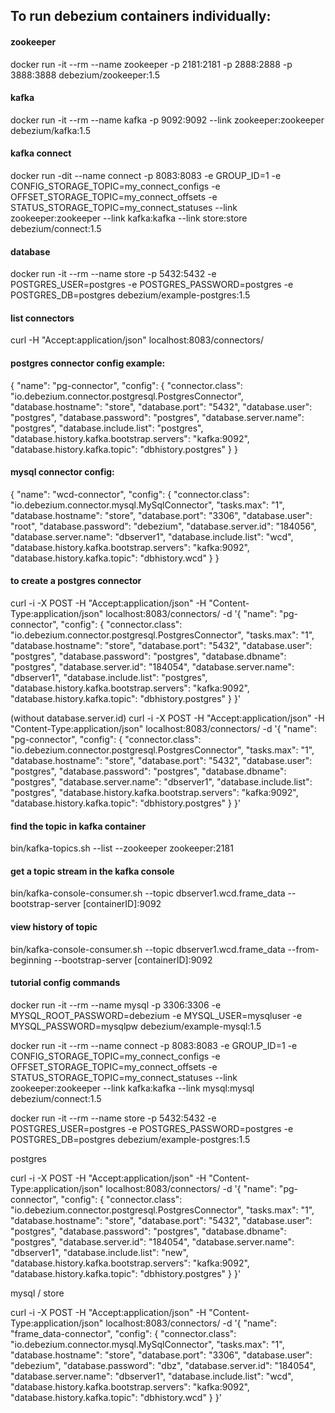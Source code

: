 ## To run debezium containers individually:


#### zookeeper 
docker run -it --rm --name zookeeper -p 2181:2181 -p 2888:2888 -p 3888:3888 debezium/zookeeper:1.5


#### kafka
docker run -it --rm --name kafka -p 9092:9092 --link zookeeper:zookeeper debezium/kafka:1.5

#### kafka connect
docker run -dit --name connect -p 8083:8083 -e GROUP_ID=1 -e CONFIG_STORAGE_TOPIC=my_connect_configs -e OFFSET_STORAGE_TOPIC=my_connect_offsets -e STATUS_STORAGE_TOPIC=my_connect_statuses --link zookeeper:zookeeper --link kafka:kafka --link store:store debezium/connect:1.5

#### database
docker run -it --rm --name store -p 5432:5432 -e POSTGRES_USER=postgres -e POSTGRES_PASSWORD=postgres -e POSTGRES_DB=postgres debezium/example-postgres:1.5


#### list connectors
curl -H "Accept:application/json" localhost:8083/connectors/



#### postgres connector config example:

{
	"name": "pg-connector",
	"config": {
		"connector.class": "io.debezium.connector.postgresql.PostgresConnector",
		"database.hostname": "store",
		"database.port": "5432",
		"database.user": "postgres",
		"database.password": "postgres",
		"database.server.name": "postgres",
		"database.include.list": "postgres",
		"database.history.kafka.bootstrap.servers": "kafka:9092",
		"database.history.kafka.topic": "dbhistory.postgres"
	}
}


#### mysql connector config:
{
	"name": "wcd-connector",
	"config": {
		"connector.class": "io.debezium.connector.mysql.MySqlConnector",
		"tasks.max": "1",
		"database.hostname": "store",
		"database.port": "3306",
		"database.user": "root",
		"database.password": "debezium",
		"database.server.id": "184056",
		"database.server.name": "dbserver1",
		"database.include.list": "wcd",
		"database.history.kafka.bootstrap.servers": "kafka:9092",
		"database.history.kafka.topic": "dbhistory.wcd"
	}
}


#### to create a postgres connector
curl -i -X POST -H "Accept:application/json" -H "Content-Type:application/json" localhost:8083/connectors/ -d '{ "name": "pg-connector", "config": { "connector.class": "io.debezium.connector.postgresql.PostgresConnector", "tasks.max": "1", "database.hostname": "store", "database.port": "5432", "database.user": "postgres", "database.password": "postgres", "database.dbname": "postgres", "database.server.id": "184054", "database.server.name": "dbserver1", "database.include.list": "postgres", "database.history.kafka.bootstrap.servers": "kafka:9092", "database.history.kafka.topic": "dbhistory.postgres" } }'

(without database.server.id)
curl -i -X POST -H "Accept:application/json" -H "Content-Type:application/json" localhost:8083/connectors/ -d '{ "name": "pg-connector", "config": { "connector.class": "io.debezium.connector.postgresql.PostgresConnector", "tasks.max": "1", "database.hostname": "store", "database.port": "5432", "database.user": "postgres", "database.password": "postgres", "database.dbname": "postgres", "database.server.name": "dbserver1", "database.include.list": "postgres", "database.history.kafka.bootstrap.servers": "kafka:9092", "database.history.kafka.topic": "dbhistory.postgres" } }'

#### find the topic in kafka container 
bin/kafka-topics.sh --list --zookeeper zookeeper:2181

#### get a topic stream in the kafka console
bin/kafka-console-consumer.sh --topic dbserver1.wcd.frame_data --bootstrap-server [containerID]:9092

#### view history of topic 
bin/kafka-console-consumer.sh --topic dbserver1.wcd.frame_data --from-beginning --bootstrap-server [containerID]:9092






#### tutorial config commands

docker run -it --rm --name mysql -p 3306:3306 -e MYSQL_ROOT_PASSWORD=debezium -e MYSQL_USER=mysqluser -e MYSQL_PASSWORD=mysqlpw debezium/example-mysql:1.5

docker run -it --rm --name connect -p 8083:8083 -e GROUP_ID=1 -e CONFIG_STORAGE_TOPIC=my_connect_configs -e OFFSET_STORAGE_TOPIC=my_connect_offsets -e STATUS_STORAGE_TOPIC=my_connect_statuses --link zookeeper:zookeeper --link kafka:kafka --link mysql:mysql debezium/connect:1.5

docker run -it --rm --name store -p 5432:5432 -e POSTGRES_USER=postgres -e POSTGRES_PASSWORD=postgres -e POSTGRES_DB=postgres debezium/example-postgres:1.5




postgres

curl -i -X POST -H "Accept:application/json" -H "Content-Type:application/json" localhost:8083/connectors/ -d '{ "name": "pg-connector", "config": { "connector.class": "io.debezium.connector.postgresql.PostgresConnector", "tasks.max": "1", "database.hostname": "store", "database.port": "5432", "database.user": "postgres", "database.password": "postgres", "database.dbname": "postgres", "database.server.id": "184054", "database.server.name": "dbserver1", "database.include.list": "new", "database.history.kafka.bootstrap.servers": "kafka:9092", "database.history.kafka.topic": "dbhistory.postgres" } }'




mysql / store

curl -i -X POST -H "Accept:application/json" -H "Content-Type:application/json" localhost:8083/connectors/ -d '{ "name": "frame_data-connector", "config": { "connector.class": "io.debezium.connector.mysql.MySqlConnector", "tasks.max": "1", "database.hostname": "store", "database.port": "3306", "database.user": "debezium", "database.password": "dbz", "database.server.id": "184054", "database.server.name": "dbserver1", "database.include.list": "wcd", "database.history.kafka.bootstrap.servers": "kafka:9092", "database.history.kafka.topic": "dbhistory.wcd" } }'

